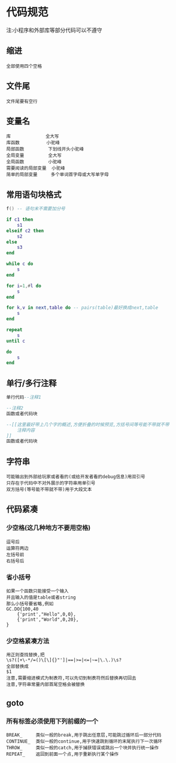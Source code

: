 # 代码规范
注:小程序和外部库等部分代码可以不遵守
## 缩进
    全部使用四个空格
## 文件尾
    文件尾要有空行
## 变量名
    库             全大写
    库函数          小驼峰
    局部函数         下划线开头小驼峰
    全局变量         全大写
    全局函数         小驼峰
    需要阅读的局部变量  小驼峰
    简单的局部变量     多个单词首字母或大写单字母
## 常用语句块格式
```lua
f() -- 语句末不需要加分号

if c1 then
    s1
elseif c2 then
    s2
else
    s3
end

while c do
    s
end

for i=1,#l do
    s
end

for k,v in next,table do -- pairs(table)最好换成next,table
    s
end

repeat
    s
until c

do
    s
end
```
## 单行/多行注释
```lua
单行代码--注释1

--注释2
函数或者代码块

--[[这里最好带上几个字的概述,方便折叠的时候预览,方括号间等号能不带就不带
    注释内容
]]
函数或者代码块
```
## 字符串
    可能输出到外部给玩家或者看的(或给开发者看的debug信息)用双引号
    只存在于代码中不对外展示的字符串用单引号
    双方括号(等号能不带就不带)用于大段文本
## 代码紧凑
### 少空格(这几种地方不要用空格)
    逗号后
    运算符两边
    左括号前
    右括号后
### 省小括号
    如果一个函数只能接受一个输入
    并且输入的值是table或者string
    那么小括号要省略,例如
    GC.DO{100,40
        {'print',"Hello",0,0},
        {'print',"World",0,20},
    }
### 少空格紧凑方法
    用正则查找替换,把
    \s?([+\-*/=()\[\]{}"']|==|>=|<=|~=|\.\.)\s?
    全部替换成
    $1
    注意,需要缩进模式为制表符,可以先切到制表符然后替换再切回去
    注意,字符串常量内部首尾空格会被替换
## goto
### 所有标签必须使用下列前缀的一个
    BREAK_     类似一般的break,用于跳出任意层,可能跳过循环后一部分代码
    CONTINUE_  类似一般的continue,用于快速跳到循环的末尾执行下一次循环
    THROW_     类似一般的catch,用于捕获错误或跳出一个块并执行统一操作
    REPEAT_    返回到前面一个点,用于重新执行某个操作